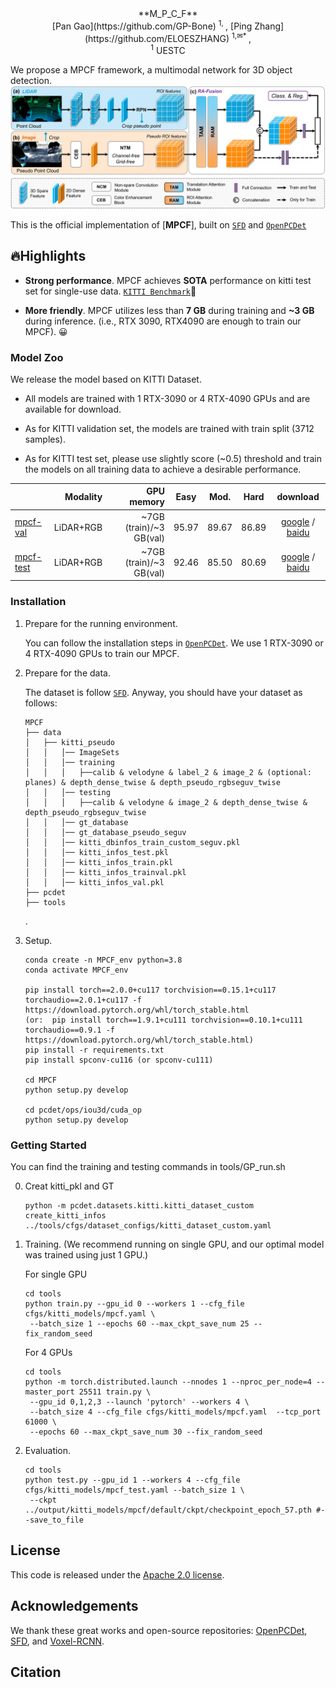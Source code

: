 <div align="center">
**M_P_C_F**
</div>
<div align="center">
[Pan Gao](https://github.com/GP-Bone) <sup>1, </sup>,
[Ping Zhang](https://github.com/ELOESZHANG) <sup>1,✉* </sup>,
<br>
<sup>1</sup> UESTC
<br>
</div>

   We propose a MPCF framework, a multimodal network for 3D object detection.
![](./MPCF.png)

This is the official implementation of [**MPCF**], built on [`SFD`](https://github.com/LittlePey/SFD) and [`OpenPCDet`](https://github.com/open-mmlab/OpenPCDet) 



## 🔥Highlights

* **Strong performance**. MPCF achieves **SOTA** performance on kitti test set for single-use data. [`KITTI Benchmark`](https://www.cvlibs.net/datasets/kitti/eval_object.php?obj_benchmark=3d)💪

* **More friendly**. MPCF utilizes less than **7 GB** during training and  **~3 GB** during inference. (i.e., RTX 3090, RTX4090 are enough to train our MPCF). 😀




### Model Zoo
We release the model based on KITTI Dataset.

* All models are trained with 1 RTX-3090 or 4 RTX-4090 GPUs and are available for download. 

* As for KITTI validation set, the models are trained with train split (3712 samples).

* As for KITTI test set, please use slightly score (~0.5) threshold and train the models on all training data to achieve a desirable performance.

|                                             |Modality|GPU memory| Easy | Mod. | Hard  | download | 
|---------------------------------------------|----------:|----------:|:-------:|:-------:|:-------:|:---------:|
| [mpcf-val](tools/cfgs/kitti_models/mpcf.yaml)|LiDAR+RGB|~7GB (train)/~3 GB(val) |95.97 |89.67| 86.89| [google]() / [baidu]() | 
| [mpcf-test](tools/cfgs/kitti_models/mpcf_can.yaml)|LiDAR+RGB |~7GB (train)/~3 GB(val)| 92.46 |85.50 |80.69 | [google]() / [baidu]() |


### Installation
1.  Prepare for the running environment. 

    You can  follow the installation steps in [`OpenPCDet`](https://github.com/open-mmlab/OpenPCDet). We use 1 RTX-3090 or 4 RTX-4090 GPUs to train our MPCF.

2. Prepare for the data.  
    
    The dataset is follow [`SFD`](https://github.com/LittlePey/SFD). Anyway, you should have your dataset as follows:

    ```
    MPCF
    ├── data
    │   ├── kitti_pseudo
    │   │   │── ImageSets
    │   │   │── training
    │   │   │   ├──calib & velodyne & label_2 & image_2 & (optional: planes) & depth_dense_twise & depth_pseudo_rgbseguv_twise
    │   │   │── testing
    │   │   │   ├──calib & velodyne & image_2 & depth_dense_twise & depth_pseudo_rgbseguv_twise
    │   │   │── gt_database
    │   │   │── gt_database_pseudo_seguv
    │   │   │── kitti_dbinfos_train_custom_seguv.pkl
    │   │   │── kitti_infos_test.pkl
    │   │   │── kitti_infos_train.pkl
    │   │   │── kitti_infos_trainval.pkl
    │   │   │── kitti_infos_val.pkl
    ├── pcdet
    ├── tools
    ```
    .

3. Setup.

    ```
    conda create -n MPCF_env python=3.8
    conda activate MPCF_env
    
    pip install torch==2.0.0+cu117 torchvision==0.15.1+cu117 torchaudio==2.0.1+cu117 -f https://download.pytorch.org/whl/torch_stable.html
    (or:  pip install torch==1.9.1+cu111 torchvision==0.10.1+cu111 torchaudio==0.9.1 -f https://download.pytorch.org/whl/torch_stable.html)
    pip install -r requirements.txt
    pip install spconv-cu116 (or spconv-cu111)

    cd MPCF
    python setup.py develop
    
    cd pcdet/ops/iou3d/cuda_op
    python setup.py develop

    ```

### Getting Started

   You can find the training and testing commands in tools/GP_run.sh

0. Creat kitti_pkl and GT  

    ```
    python -m pcdet.datasets.kitti.kitti_dataset_custom create_kitti_infos ../tools/cfgs/dataset_configs/kitti_dataset_custom.yaml
    ```
    
1. Training. (We recommend running on single GPU, and our optimal model was trained using just 1 GPU.)

    For single GPU 
    ```
    cd tools
    python train.py --gpu_id 0 --workers 1 --cfg_file cfgs/kitti_models/mpcf.yaml \
     --batch_size 1 --epochs 60 --max_ckpt_save_num 25 --fix_random_seed
    ```
    
    For 4 GPUs
    ```
    cd tools
    python -m torch.distributed.launch --nnodes 1 --nproc_per_node=4 --master_port 25511 train.py \
     --gpu_id 0,1,2,3 --launch 'pytorch' --workers 4 \
     --batch_size 4 --cfg_file cfgs/kitti_models/mpcf.yaml  --tcp_port 61000 \
     --epochs 60 --max_ckpt_save_num 30 --fix_random_seed
    ```

2. Evaluation.

    ```
    cd tools
    python test.py --gpu_id 1 --workers 4 --cfg_file cfgs/kitti_models/mpcf_test.yaml --batch_size 1 \
     --ckpt ../output/kitti_models/mpcf/default/ckpt/checkpoint_epoch_57.pth #--save_to_file 
    ```
    
## License

This code is released under the [Apache 2.0 license](LICENSE).
    
## Acknowledgements
We thank these great works and open-source repositories:
[OpenPCDet](https://github.com/open-mmlab/OpenPCDet), [SFD](https://github.com/LittlePey/SFD), and [Voxel-RCNN](https://github.com/djiajunustc/Voxel-R-CNN).

## Citation
